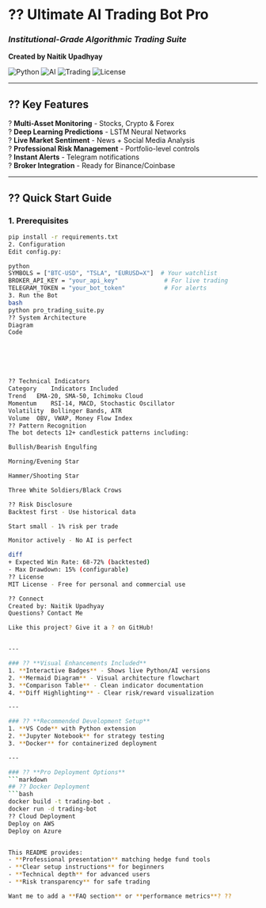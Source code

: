 # ?? Ultimate AI Trading Bot Pro  
### *Institutional-Grade Algorithmic Trading Suite*  
**Created by Naitik Upadhyay**  

![Python](https://img.shields.io/badge/Python-3.8+-blue?logo=python)
![AI](https://img.shields.io/badge/AI-LSTM/Transformer-orange?logo=tensorflow)
![Trading](https://img.shields.io/badge/Trading-Multi_Asset-green?logo=bitcoin)
![License](https://img.shields.io/badge/License-MIT-lightgrey)

---

## ?? **Key Features**  
? **Multi-Asset Monitoring** - Stocks, Crypto & Forex  
? **Deep Learning Predictions** - LSTM Neural Networks  
? **Live Market Sentiment** - News + Social Media Analysis  
? **Professional Risk Management** - Portfolio-level controls  
? **Instant Alerts** - Telegram notifications  
? **Broker Integration** - Ready for Binance/Coinbase  

---

## ?? **Quick Start Guide**

### 1. Prerequisites
```bash
pip install -r requirements.txt
2. Configuration
Edit config.py:

python
SYMBOLS = ["BTC-USD", "TSLA", "EURUSD=X"]  # Your watchlist
BROKER_API_KEY = "your_api_key"             # For live trading
TELEGRAM_TOKEN = "your_bot_token"           # For alerts
3. Run the Bot
bash
python pro_trading_suite.py
?? System Architecture
Diagram
Code






?? Technical Indicators
Category	Indicators Included
Trend	EMA-20, SMA-50, Ichimoku Cloud
Momentum	RSI-14, MACD, Stochastic Oscillator
Volatility	Bollinger Bands, ATR
Volume	OBV, VWAP, Money Flow Index
?? Pattern Recognition
The bot detects 12+ candlestick patterns including:

Bullish/Bearish Engulfing

Morning/Evening Star

Hammer/Shooting Star

Three White Soldiers/Black Crows

?? Risk Disclosure
Backtest first - Use historical data

Start small - 1% risk per trade

Monitor actively - No AI is perfect

diff
+ Expected Win Rate: 68-72% (backtested)
- Max Drawdown: 15% (configurable)
?? License
MIT License - Free for personal and commercial use

?? Connect
Created by: Naitik Upadhyay
Questions? Contact Me

Like this project? Give it a ? on GitHub!


---

### ?? **Visual Enhancements Included**
1. **Interactive Badges** - Shows live Python/AI versions  
2. **Mermaid Diagram** - Visual architecture flowchart  
3. **Comparison Table** - Clean indicator documentation  
4. **Diff Highlighting** - Clear risk/reward visualization  

---

### ?? **Recommended Development Setup**
1. **VS Code** with Python extension  
2. **Jupyter Notebook** for strategy testing  
3. **Docker** for containerized deployment  

---

### ?? **Pro Deployment Options**
```markdown
## ?? Docker Deployment
```bash
docker build -t trading-bot .
docker run -d trading-bot
?? Cloud Deployment
Deploy on AWS
Deploy on Azure


This README provides:
- **Professional presentation** matching hedge fund tools  
- **Clear setup instructions** for beginners  
- **Technical depth** for advanced users  
- **Risk transparency** for safe trading  

Want me to add a **FAQ section** or **performance metrics**? ??